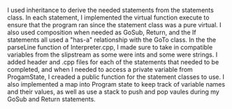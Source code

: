 I used inheritance to derive the needed statements from the statements class. In each statement, I implemented the virtual function execute to ensure that the program ran since the statement class was a pure virtual. I also used composition when needed as GoSub, Return, and the If statements all used a "has-a" relationship with the GoTo class. In the the parseLine function of Interpreter.cpp, I made sure to take in compatible variables from the slipstream as some were ints and some were strings. I added header and .cpp files for each of the statements that needed to be completed, and when I needed to access a private variable from ProgamState, I creaded a public function for the statement classes to use. I also implemented a map into Program state to keep track of variable names and their values, as well as use a stack to push and pop vaules during my GoSub and Return statements.